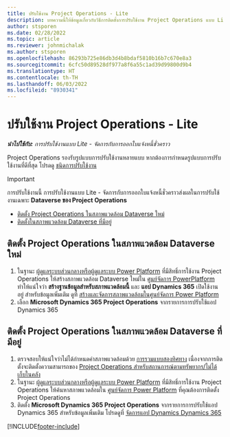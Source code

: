 ```yaml
---
title: ปรับใช้งาน Project Operations - Lite
description: บทความนี้ให้ข้อมูลเกี่ยวกับวิธีการติดตั้งการปรับใช้งาน Project Operations แบบ Lite - จัดการกับการออกใบแจ้งหนี้ชั่วคราว
author: stsporen
ms.date: 02/28/2022
ms.topic: article
ms.reviewer: johnmichalak
ms.author: stsporen
ms.openlocfilehash: 86293b725e86db3d4b8bdaf5810b16b7c670e8a3
ms.sourcegitcommit: 6cfc50d89528df977a8f6a55c1ad39d99800d9b4
ms.translationtype: HT
ms.contentlocale: th-TH
ms.lasthandoff: 06/03/2022
ms.locfileid: "8930341"
---
```

# <a name="deploy-project-operations---lite"></a>ปรับใช้งาน Project Operations - Lite

_**นำไปใช้กับ:** การปรับใช้งานแบบ Lite - จัดการกับการออกใบแจ้งหนี้ชั่วคราว_



Project Operations รองรับรูปแบบการปรับใช้งานหลายแบบ หากต้องการกำหนดรูปแบบการปรับใช้งานที่ดีที่สุด โปรดดู [ชนิดการปรับใช้งาน](determine-deployment-type.md)


> [!IMPORTANT]
> การปรับใช้งานนี้ การปรับใช้งานแบบ Lite - จัดการกับการออกใบแจ้งหนี้ชั่วคราวส่งผลในการปรับใช้งานเฉพาะ **Dataverse ของ Project Operations**

- [ติดตั้ง Project Operations ในสภาพแวดล้อม Dataverse ใหม่](#new)
- [ติดตั้งในสภาพแวดล้อม Dataverse ที่มีอยู่](#existing)



## <a name="install-project-operations-to-a-new-dataverse-environment"></a><a name="new"></a>ติดตั้ง Project Operations ในสภาพแวดล้อม Dataverse ใหม่

1. ในฐานะ [ผู้ดูแลระบบส่วนกลางหรือผู้ดูแลระบบ Power Platform](/power-platform/admin/global-service-administrators-can-administer-without-license) ที่มีสิทธิ์การใช้งาน Project Operations ให้สร้างสภาพแวดล้อม Dataverse ใหม่ใน [ศูนย์จัดการ PowerPlatform](https://admin.powerplatform.com) ทำให้แน่ใจว่า **สร้างฐานข้อมูลสำหรับสภาพแวดล้อมนี้** และ **แอป Dynamics 365** เปิดใช้งานอยู่ สำหรับข้อมูลเพิ่มเติม ดูที่ [สร้างและจัดการสภาพแวดล้อมในศูนย์จัดการ Power Platform](/power-platform/admin/create-environment#create-an-environment-in-the-power-platform-admin-center)
2. เลือก **Microsoft Dynamics 365 Project Operations** จากรายการการปรับใช้แอป Dynamics 365


## <a name="install-project-operations-to-an-existing-dataverse-environment"></a><a name="existing"></a>ติดตั้ง Project Operations ในสภาพแวดล้อม Dataverse ที่มีอยู่
1. ตรวจสอบให้แน่ใจว่าไม่ได้กำหนดค่าสภาพแวดล้อมด้วย [การรวมแบบสองทิศทาง](/dynamics365/fin-ops-core/dev-itpro/data-entities/dual-write/dual-write-overview) เนื่องจากการติดตั้งจะติดตั้งความสามารถของ [Project Operations สำหรับสถานการณ์ตามทรัพยากร/ไม่ได้เก็บในคลัง](project-operations-integrated-deployment-overview.md)
2. ในฐานะ [ผู้ดูแลระบบส่วนกลางหรือผู้ดูแลระบบ Power Platform](/power-platform/admin/global-service-administrators-can-administer-without-license) ที่มีสิทธิ์การใช้งาน Project Operations ให้ค้นหาสภาพแวดล้อมใน [ศูนย์จัดการ Power Platform](https://admin.powerplatform.com) ที่คุณต้องการติดตั้ง Project Operations
3. ติดตั้ง **Microsoft Dynamics 365 Project Operations** จากรายการการปรับใช้แอป Dynamics 365 สำหรับข้อมูลเพิ่มเติม โปรดดูที่ [จัดการแอป Dynamics Dynamics 365](/power-platform/admin/manage-apps)




[!INCLUDE[footer-include](../includes/footer-banner.md)]
